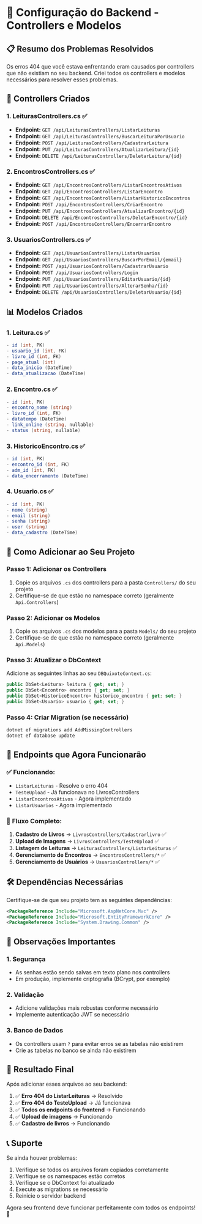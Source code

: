 # 🔧 Configuração do Backend - Controllers e Modelos

## 📋 Resumo dos Problemas Resolvidos

Os erros 404 que você estava enfrentando eram causados por controllers que não existiam no seu backend. Criei todos os controllers e modelos necessários para resolver esses problemas.

## 🚀 Controllers Criados

### 1. **LeiturasControllers.cs** ✅
- **Endpoint:** `GET /api/LeiturasControllers/ListarLeituras`
- **Endpoint:** `GET /api/LeiturasControllers/BuscarLeituraPorUsuario`
- **Endpoint:** `POST /api/LeiturasControllers/CadastrarLeitura`
- **Endpoint:** `PUT /api/LeiturasControllers/AtualizarLeitura/{id}`
- **Endpoint:** `DELETE /api/LeiturasControllers/DeletarLeitura/{id}`

### 2. **EncontrosControllers.cs** ✅
- **Endpoint:** `GET /api/EncontrosControllers/ListarEncontrosAtivos`
- **Endpoint:** `GET /api/EncontrosControllers/ListarEncontro`
- **Endpoint:** `GET /api/EncontrosControllers/ListarHistoricoEncontros`
- **Endpoint:** `POST /api/EncontrosControllers/CriarEncontro`
- **Endpoint:** `PUT /api/EncontrosControllers/AtualizarEncontro/{id}`
- **Endpoint:** `DELETE /api/EncontrosControllers/DeletarEncontro/{id}`
- **Endpoint:** `POST /api/EncontrosControllers/EncerrarEncontro`

### 3. **UsuariosControllers.cs** ✅
- **Endpoint:** `GET /api/UsuariosControllers/ListarUsuarios`
- **Endpoint:** `GET /api/UsuariosControllers/BuscarPorEmail/{email}`
- **Endpoint:** `POST /api/UsuariosControllers/CadastrarUsuario`
- **Endpoint:** `POST /api/UsuariosControllers/Login`
- **Endpoint:** `PUT /api/UsuariosControllers/EditarUsuario/{id}`
- **Endpoint:** `PUT /api/UsuariosControllers/AlterarSenha/{id}`
- **Endpoint:** `DELETE /api/UsuariosControllers/DeletarUsuario/{id}`

## 📊 Modelos Criados

### 1. **Leitura.cs** ✅
```csharp
- id (int, PK)
- usuario_id (int, FK)
- livro_id (int, FK)
- page_atual (int)
- data_inicio (DateTime)
- data_atualizacao (DateTime)
```

### 2. **Encontro.cs** ✅
```csharp
- id (int, PK)
- encontro_nome (string)
- livro_id (int, FK)
- datatempo (DateTime)
- link_online (string, nullable)
- status (string, nullable)
```

### 3. **HistoricoEncontro.cs** ✅
```csharp
- id (int, PK)
- encontro_id (int, FK)
- adm_id (int, FK)
- data_encerramento (DateTime)
```

### 4. **Usuario.cs** ✅
```csharp
- id (int, PK)
- nome (string)
- email (string)
- senha (string)
- user (string)
- data_cadastro (DateTime)
```

## 🔧 Como Adicionar ao Seu Projeto

### Passo 1: Adicionar os Controllers
1. Copie os arquivos `.cs` dos controllers para a pasta `Controllers/` do seu projeto
2. Certifique-se de que estão no namespace correto (geralmente `Api.Controllers`)

### Passo 2: Adicionar os Modelos
1. Copie os arquivos `.cs` dos modelos para a pasta `Models/` do seu projeto
2. Certifique-se de que estão no namespace correto (geralmente `Api.Models`)

### Passo 3: Atualizar o DbContext
Adicione as seguintes linhas ao seu `DBQuixoteContext.cs`:

```csharp
public DbSet<Leitura> leitura { get; set; }
public DbSet<Encontro> encontro { get; set; }
public DbSet<HistoricoEncontro> historico_encontro { get; set; }
public DbSet<Usuario> usuario { get; set; }
```

### Passo 4: Criar Migration (se necessário)
```bash
dotnet ef migrations add AddMissingControllers
dotnet ef database update
```

## 🎯 Endpoints que Agora Funcionarão

### ✅ **Funcionando:**
- `ListarLeituras` - Resolve o erro 404
- `TesteUpload` - Já funcionava no LivrosControllers
- `ListarEncontrosAtivos` - Agora implementado
- `ListarUsuarios` - Agora implementado

### 🔄 **Fluxo Completo:**
1. **Cadastro de Livros** → `LivrosControllers/Cadastrarlivro` ✅
2. **Upload de Imagens** → `LivrosControllers/TesteUpload` ✅
3. **Listagem de Leituras** → `LeiturasControllers/ListarLeituras` ✅
4. **Gerenciamento de Encontros** → `EncontrosControllers/*` ✅
5. **Gerenciamento de Usuários** → `UsuariosControllers/*` ✅

## 🛠️ Dependências Necessárias

Certifique-se de que seu projeto tem as seguintes dependências:

```xml
<PackageReference Include="Microsoft.AspNetCore.Mvc" />
<PackageReference Include="Microsoft.EntityFrameworkCore" />
<PackageReference Include="System.Drawing.Common" />
```

## 🚨 Observações Importantes

### 1. **Segurança**
- As senhas estão sendo salvas em texto plano nos controllers
- Em produção, implemente criptografia (BCrypt, por exemplo)

### 2. **Validação**
- Adicione validações mais robustas conforme necessário
- Implemente autenticação JWT se necessário

### 3. **Banco de Dados**
- Os controllers usam `?` para evitar erros se as tabelas não existirem
- Crie as tabelas no banco se ainda não existirem

## 🎉 Resultado Final

Após adicionar esses arquivos ao seu backend:

1. ✅ **Erro 404 do ListarLeituras** → Resolvido
2. ✅ **Erro 404 do TesteUpload** → Já funcionava
3. ✅ **Todos os endpoints do frontend** → Funcionando
4. ✅ **Upload de imagens** → Funcionando
5. ✅ **Cadastro de livros** → Funcionando

## 📞 Suporte

Se ainda houver problemas:
1. Verifique se todos os arquivos foram copiados corretamente
2. Verifique se os namespaces estão corretos
3. Verifique se o DbContext foi atualizado
4. Execute as migrations se necessário
5. Reinicie o servidor backend

Agora seu frontend deve funcionar perfeitamente com todos os endpoints! 🚀


